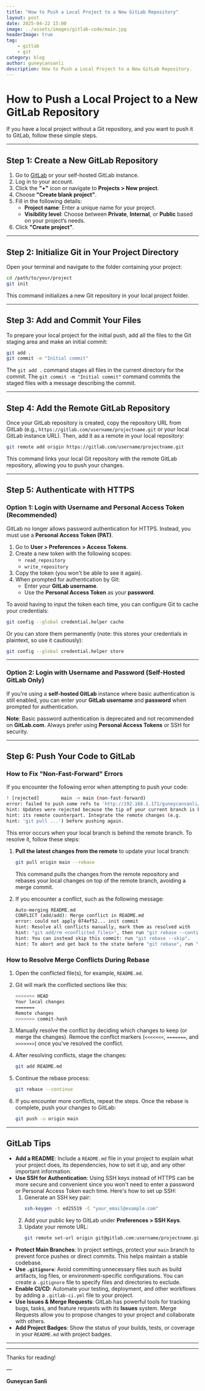 ```yaml
---
title: "How to Push a Local Project to a New GitLab Repository"
layout: post
date: 2025-04-22 15:00
image: ../assets/images/gitlab-code/main.jpg
headerImage: true
tag:
    - gitlab
    - git
category: blog
author: guneycansanli
description: How to Push a Local Project to a New GitLab Repository.
---
```


# How to Push a Local Project to a New GitLab Repository

If you have a local project without a Git repository, and you want to push it to GitLab, follow these simple steps.

---

## Step 1: Create a New GitLab Repository

1. Go to [GitLab](https://gitlab.com) or your self-hosted GitLab instance.
2. Log in to your account.
3. Click the **"+"** icon or navigate to **Projects > New project**.
4. Choose **"Create blank project"**.
5. Fill in the following details:
   - **Project name**: Enter a unique name for your project.
   - **Visibility level**: Choose between **Private**, **Internal**, or **Public** based on your project’s needs.
6. Click **"Create project"**.

---

## Step 2: Initialize Git in Your Project Directory

Open your terminal and navigate to the folder containing your project:

```bash
cd /path/to/your/project
git init
```

This command initializes a new Git repository in your local project folder.

---

## Step 3: Add and Commit Your Files

To prepare your local project for the initial push, add all the files to the Git staging area and make an initial commit:

```bash
git add .
git commit -m "Initial commit"
```

The `git add .` command stages all files in the current directory for the commit. The `git commit -m "Initial commit"` command commits the staged files with a message describing the commit.

---

## Step 4: Add the Remote GitLab Repository

Once your GitLab repository is created, copy the repository URL from GitLab (e.g., `https://gitlab.com/username/projectname.git` or your local GitLab instance URL). Then, add it as a remote in your local repository:

```bash
git remote add origin https://gitlab.com/username/projectname.git
```

This command links your local Git repository with the remote GitLab repository, allowing you to push your changes.

---

## Step 5: Authenticate with HTTPS

### Option 1: Login with Username and Personal Access Token (Recommended)

GitLab no longer allows password authentication for HTTPS. Instead, you must use a **Personal Access Token (PAT)**.

1. Go to **User > Preferences > Access Tokens**.
2. Create a new token with the following scopes:
   - `read_repository`
   - `write_repository`
3. Copy the token (you won't be able to see it again).
4. When prompted for authentication by Git:
   - Enter your **GitLab username**.
   - Use the **Personal Access Token** as your **password**.

To avoid having to input the token each time, you can configure Git to cache your credentials:

```bash
git config --global credential.helper cache
```

Or you can store them permanently (note: this stores your credentials in plaintext, so use it cautiously):

```bash
git config --global credential.helper store
```

---

### Option 2: Login with Username and Password (Self-Hosted GitLab Only)

If you're using a **self-hosted GitLab** instance where basic authentication is still enabled, you can enter your **GitLab username** and **password** when prompted for authentication.

**Note**: Basic password authentication is deprecated and not recommended on **GitLab.com**. Always prefer using **Personal Access Tokens** or SSH for security.

---

## Step 6: Push Your Code to GitLab

### How to Fix "Non-Fast-Forward" Errors

If you encounter the following error when attempting to push your code:

```bash
! [rejected]        main -> main (non-fast-forward)
error: failed to push some refs to 'http://192.168.1.171/guneycansanli/fast-api-ai.git'
hint: Updates were rejected because the tip of your current branch is behind
hint: its remote counterpart. Integrate the remote changes (e.g.
hint: 'git pull ...') before pushing again.
```

This error occurs when your local branch is behind the remote branch. To resolve it, follow these steps:

1. **Pull the latest changes from the remote** to update your local branch:

   ```bash
   git pull origin main --rebase
   ```

   This command pulls the changes from the remote repository and rebases your local changes on top of the remote branch, avoiding a merge commit.

2. If you encounter a conflict, such as the following message:

   ```bash
   Auto-merging README.md
   CONFLICT (add/add): Merge conflict in README.md
   error: could not apply 074ef52... init commit
   hint: Resolve all conflicts manually, mark them as resolved with
   hint: "git add/rm <conflicted_files>", then run "git rebase --continue".
   hint: You can instead skip this commit: run "git rebase --skip".
   hint: To abort and get back to the state before "git rebase", run "git rebase --abort".
   ```

### How to Resolve Merge Conflicts During Rebase

1. Open the conflicted file(s), for example, `README.md`.
2. Git will mark the conflicted sections like this:

   ```bash
   <<<<<<< HEAD
   Your local changes
   =======
   Remote changes
   >>>>>>> commit-hash
   ```

3. Manually resolve the conflict by deciding which changes to keep (or merge the changes). Remove the conflict markers (`<<<<<<<`, `=======`, and `>>>>>>>`) once you've resolved the conflict.
4. After resolving conflicts, stage the changes:

   ```bash
   git add README.md
   ```

5. Continue the rebase process:

   ```bash
   git rebase --continue
   ```

6. If you encounter more conflicts, repeat the steps. Once the rebase is complete, push your changes to GitLab:

   ```bash
   git push -u origin main
   ```

---

## GitLab Tips

- **Add a README**: Include a `README.md` file in your project to explain what your project does, its dependencies, how to set it up, and any other important information.
- **Use SSH for Authentication**: Using SSH keys instead of HTTPS can be more secure and convenient since you won't need to enter a password or Personal Access Token each time. Here's how to set up SSH:
  1. Generate an SSH key pair:
     ```bash
     ssh-keygen -t ed25519 -C "your_email@example.com"
     ```
  2. Add your public key to GitLab under **Preferences > SSH Keys**.
  3. Update your remote URL:
     ```bash
     git remote set-url origin git@gitlab.com:username/projectname.git
     ```
- **Protect Main Branches**: In project settings, protect your `main` branch to prevent force pushes or direct commits. This helps maintain a stable codebase.
- **Use `.gitignore`**: Avoid committing unnecessary files such as build artifacts, log files, or environment-specific configurations. You can create a `.gitignore` file to specify files and directories to exclude.
- **Enable CI/CD**: Automate your testing, deployment, and other workflows by adding a `.gitlab-ci.yml` file to your project.
- **Use Issues & Merge Requests**: GitLab has powerful tools for tracking bugs, tasks, and feature requests with its **Issues** system. Merge Requests allow you to propose changes to your project and collaborate with others.
- **Add Project Badges**: Show the status of your builds, tests, or coverage in your `README.md` with project badges.

---


---

Thanks for reading!

—

**Guneycan Sanli**
